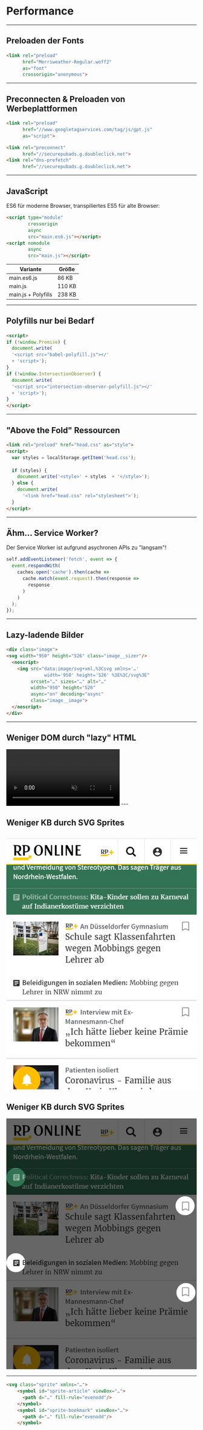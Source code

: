 <!-- .slide: data-background="assets/speed.jpg" -->

<br>
<br>
<br>
<br>
<br>
<br>
<br>
<br>

# Performance

---

## Preloaden der Fonts

```html
<link rel="preload" 
      href="Merriweather-Regular.woff2"
      as="font"
      crossorigin="anonymous">
```

---

## Preconnecten & Preloaden von Werbeplattformen

```html
<link rel="preload" 
      href="//www.googletagservices.com/tag/js/gpt.js"
      as="script">
```

```html
<link rel="preconnect" 
      href="//securepubads.g.doubleclick.net">
<link rel="dns-prefetch" 
      href="//securepubads.g.doubleclick.net">
```
---

## JavaScript

ES6 für moderne Browser, transpiliertes ES5 für alte Browser:

<div class="side-by-side">

```html
<script type="module" 
        crossorigin 
        async
        src="main.es6.js"></script>
<script nomodule 
        async
        src="main.js"></script>
```

| Variante               | Größe       |
|------------------------|-------------|
| main.es6.js            | 86 KB       |
| main.js                | 110 KB      |
| main.js + Polyfills    | 238 KB      |

</div>

---

## Polyfills nur bei Bedarf

```html
<script>
if (!window.Promise) {
  document.write(
  '<script src="babel-polyfill.js"></'
  + 'script>');
}
if (!window.IntersectionObserver) {
  document.write(
  '<script src="intersection-observer-polyfill.js"></'
  + 'script>');
}
</script>
```

---

## "Above the Fold" Ressourcen

```html
<link rel="preload" href="head.css" as="style">
<script>
  var styles = localStorage.getItem('head.css');

  if (styles) {
    document.write('<style>' + styles  + '</style>');
  } else {
    document.write(
      '<link href="head.css" rel="stylesheet">');
  }
</script>
```

---

## Ähm… Service Worker?

Der Service Worker ist aufgrund asychronen APIs zu "langsam"! 

```js
self.addEventListener('fetch', event => {
  event.respondWith(
    caches.open('cache').then(cache => 
      cache.match(event.request).then(response => 
        response
      )
    )
  );
});
```

---

## Lazy-ladende Bilder

```html
<div class="image">
<svg width="950" height="526" class="image__sizer"/>
  <noscript>
    <img src="data:image/svg+xml,%3Csvg xmlns='…' 
              width='950' height='526' %3E%3C/svg%3E" 
         srcset="…" sizes="…" alt="…"
         width="950" height="526"
         async="on" decoding="async"
         class="image__image">
  </noscript>
</div>
```

---

## Weniger DOM durch "lazy" HTML

<video autoplay muted>
<source data-src="assets/lazy-html.mp4" type="video/mp4" />
</video>
---

<!-- .slide: data-transition="fade" -->

## Weniger KB durch SVG Sprites

![RP ONLINE Startseite](assets/svg-sprite.jpg) <!-- .element: class="autoheight" -->
---

<!-- .slide: data-transition="fade" -->

## Weniger KB durch SVG Sprites

![RP ONLINE Startseite mir hervorgehobenen SVG Icons](assets/svg-sprite-highlighted.jpg) <!-- .element: class="autoheight" -->

---

```html
<svg class="sprite" xmlns="…">
    <symbol id="sprite-article" viewBox="…">
      <path d="…" fill-rule="evenodd"/>
    </symbol>    
    <symbol id="sprite-bookmark" viewBox="…">
      <path d="…" fill-rule="evenodd"/>
    </symbol>
    …    
</svg>
```

```html
<svg><use xlink:href="#sprite-article"></use></svg>
```

---

<!-- .slide: data-background="assets/speedcurve-lighthouse.png" -->

<br>
<br>
<br>
<br>
<br>
<br>
<br>
<br>
<br>
<br>

## Das Ergebnis ist ernüchternd

---

![Fast 1 Sekunde Time to First Byte](assets/network-time-to-first-byte.png)

1 Sekunde Time to First Byte 🙈

---

![Webpagetest Wasserfall](assets/waterfall.jpg)

HTTP/2 Priorisierung funktioniert nicht richtig 😭